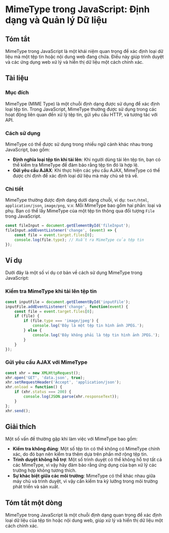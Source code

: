 <!--
Meta Description: # MimeType trong JavaScript: Định dạng và Quản lý Dữ liệu ## Tóm tắt MimeType trong JavaScript là một khái niệm quan trọng để xác định loại dữ liệu mà...
Meta Keywords: mimetype, tệp, tin, một, trong
-->

# MimeType trong JavaScript: Định dạng và Quản lý Dữ liệu

## Tóm tắt
MimeType trong JavaScript là một khái niệm quan trọng để xác định loại dữ liệu mà một tệp tin hoặc nội dung web đang chứa. Điều này giúp trình duyệt và các ứng dụng web xử lý và hiển thị dữ liệu một cách chính xác.

## Tài liệu
### Mục đích
MimeType (MIME Type) là một chuỗi định dạng được sử dụng để xác định loại tệp tin. Trong JavaScript, MimeType thường được sử dụng trong các hoạt động liên quan đến xử lý tệp tin, gửi yêu cầu HTTP, và tương tác với API.

### Cách sử dụng
MimeType có thể được sử dụng trong nhiều ngữ cảnh khác nhau trong JavaScript, bao gồm:

- **Định nghĩa loại tệp tin khi tải lên**: Khi người dùng tải lên tệp tin, bạn có thể kiểm tra MimeType để đảm bảo rằng tệp tin đó là hợp lệ.
- **Gửi yêu cầu AJAX**: Khi thực hiện các yêu cầu AJAX, MimeType có thể được chỉ định để xác định loại dữ liệu mà máy chủ sẽ trả về.

### Chi tiết
MimeType thường được định dạng dưới dạng chuỗi, ví dụ: `text/html`, `application/json`, `image/png`, v.v. Mỗi MimeType bao gồm hai phần: loại và phụ. Bạn có thể lấy MimeType của một tệp tin thông qua đối tượng `File` trong JavaScript.

```javascript
const fileInput = document.getElementById('fileInput');
fileInput.addEventListener('change', (event) => {
    const file = event.target.files[0];
    console.log(file.type); // Xuất ra MimeType của tệp tin
});
```

## Ví dụ
Dưới đây là một số ví dụ cơ bản về cách sử dụng MimeType trong JavaScript:

### Kiểm tra MimeType khi tải lên tệp tin
```javascript
const inputFile = document.getElementById('inputFile');
inputFile.addEventListener('change', function(event) {
    const file = event.target.files[0];
    if (file) {
        if (file.type === 'image/jpeg') {
            console.log('Đây là một tệp tin hình ảnh JPEG.');
        } else {
            console.log('Đây không phải là tệp tin hình ảnh JPEG.');
        }
    }
});
```

### Gửi yêu cầu AJAX với MimeType
```javascript
const xhr = new XMLHttpRequest();
xhr.open('GET', 'data.json', true);
xhr.setRequestHeader('Accept', 'application/json');
xhr.onload = function() {
    if (xhr.status === 200) {
        console.log(JSON.parse(xhr.responseText));
    }
};
xhr.send();
```

## Giải thích
Một số vấn đề thường gặp khi làm việc với MimeType bao gồm:

- **Kiểm tra không đúng**: Một số tệp tin có thể không có MimeType chính xác, do đó bạn nên kiểm tra thêm dựa trên phần mở rộng tệp tin.
- **Trình duyệt không hỗ trợ**: Một số trình duyệt có thể không hỗ trợ tất cả các MimeType, vì vậy hãy đảm bảo rằng ứng dụng của bạn xử lý các trường hợp không tương thích.
- **Sự khác biệt giữa các môi trường**: MimeType có thể khác nhau giữa máy chủ và trình duyệt, vì vậy cần kiểm tra kỹ lưỡng trong môi trường phát triển và sản xuất.

## Tóm tắt một dòng
MimeType trong JavaScript là một chuỗi định dạng quan trọng để xác định loại dữ liệu của tệp tin hoặc nội dung web, giúp xử lý và hiển thị dữ liệu một cách chính xác.